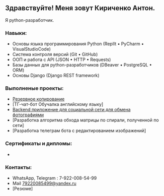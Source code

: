 

## Здравствуйте! Меня зовут Кириченко Антон.
   Я python-разработчик.


### Навыки:
- Основы языка программирования Python (ReplIt • PyCharm • VisualStudioCode)
- Система контроля версий (Git • GitHub)
- ООП и работа с API (JSON • HTTP • Requests)
- Базы данных для python-разработчиков (DBeaver • PostgreSQL • ORM)
- Основы Django (Django REST framework)


### Выполненые проекты:
- [Резервное копирование]([https://github.com/iwlasov/CourseWork_BackUp](https://github.com/AntonTyum/VK-YANDAPI-HOMEWORK))
- [ТГ-чат-бот Обучалка английскому языку]
- [Backend приложение для социальной сети для обмена фотографиями]([https://github.com/iwlasov/Diplom_Work](https://github.com/AntonTyum/spd_diplom_netology))
- [Разработка алгоритма обхода матрицы по спирали, полученной по сети]
- [Разработка телеграм бота с редактированием изображений]


### Сертификаты и дипломы:
- 


### Контакты: 
 - WhatsApp, Telegram : 7-922-008-54-99
 - Mail 79220085499@yandex.ru
 - [Резюме]
